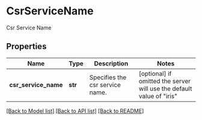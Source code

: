 # CsrServiceName

Csr Service Name

## Properties
Name | Type | Description | Notes
------------ | ------------- | ------------- | -------------
**csr_service_name** | **str** | Specifies the csr service name. | [optional]  if omitted the server will use the default value of "iris"

[[Back to Model list]](../README.md#documentation-for-models) [[Back to API list]](../README.md#documentation-for-api-endpoints) [[Back to README]](../README.md)


